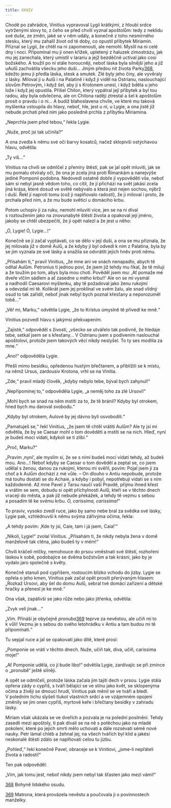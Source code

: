 ```yaml
---
title: XXXIV
---
```


Chodě po zahrádce, Vinitius vypravoval Lygii krátkými, z hloubi srdce vytrženými slovy to, z čeho se před chvílí vyznal apoštolům: tedy z neklidu své duše, ze změn, jaké se v něm udály, a konečně z toho nesmírného stesku, který mu zahalil život od té doby, co opustil příbytek Miriamin. Přiznal se Lygii, že chtěl na ni zapomenouti, ale nemohl. Myslil na ni celé dny i noci. Připomínal mu ji onen křížek, upletený z haluzek zimostrázu, jak mu jej zanechala, který umístil v larariu a jejž bezděčně uctíval jako cosi božského. A toužil po ní stále horoucněji, neboť láska byla silnější jeho a již uAulů zachvátila všecku jeho duši… Jiným předou nit života Parky[368](#footnote-19288-368), kdežto jemu ji předla láska, stesk a smutek. Zlé byly jeho činy, ale vyvěraly z lásky. Miloval ji u Aulů i na Palatině i když ji viděl na Ostrianu, naslouchající slovům Petrovým, i když šel, aby ji s Krotonem unesl, i když bděla u jeho lože i když jej opustila. Přišel Chilon, který vypátral její příbytek a byl tou radou, aby byla odvlečena, ale on Chilona raději ztrestal a šel k apoštolům prosit o pravdu i o ni… A budiž blahoslavena chvíle, ve které mu taková myšlenka vstoupila do hlavy, neboť, hle, jest u ní, u Lygie, a ona jistě již nebude prchati před ním jako posledně prchla z příbytku Miriamina.

„Neprchla jsem před tebou,“ řekla Lygie.

„Nuže, proč jsi tak učinila?“

A ona zvedla k němu své oči barvy kosatců, načež sklopivši ostýchavou hlavu, odvětila:

„Ty víš…“

Vinitius na chvíli se odmlčel z přemíry štěstí, pak se jal opět mluviti, jak se mu pomalu otvíraly oči, že ona je zcela jiná proti Římankám a nanejvýše jediné Pomponii podobna. Nedovedl ostatně dobře jí vypověděti vše, neboť sám si nebyl jasně vědom toho, co cítil, že jí přichází na svět jakási zcela jiná krása, které dosud ve světě nebývalo a která jest nejen sochou, nýbrž i duší. Řekl jí naproti tomu (což ji naplňovalo radostí), že ji miloval i proto, že prchala před ním, a že mu bude světicí u domácího krbu.

Potom uchopiv ji za ruku, nemohl mluviti více, jen se na ni díval s roztoužením jako na znovunabyté štěstí života a opakoval její jméno, jakoby se chtěl ubezpečiti, že ji opět nalezl a že jest u něho:

„Ó, Lygie! Ó, Lygie…!“

Konečně se jí začal vyptávati, co se dělo v její duši, a ona se mu přiznala, že jej milovala již v domě Aulů, a že kdyby ji byl odvedl k nim z Palatina, byla by se jim vyznala ze své lásky a snažila se odvrátiti jejich hněv proti němu.

„Přísahám ti,“ pravil Vinitius, „že mne ani ve snách nenapadlo, abych tě odňal Aulům. Petronius ti jednou poví, že jsem již tehdy mu říkal, že tě miluji a že toužím po tom, abys byla mou chotí. Pověděl jsem mu: ‚Ať pomaže mé dveře vlčím sádlem a ať zasedne u mého krbu!!‘ Ale on se mi vysmál a nadhodil Caesarovi myšlenku, aby tě požadoval jako ženu rukojmí a odevzdal mi tě. Kolikrát jsem jej proklínal ve svém žalu, ale snad vlídný osud to tak zařídil, neboť jinak nebyl bych poznal křesťany a neporozuměl tobě…“

„Věř mi, Marku,“ odvětila Lygie, „že to Kristus úmyslně tě přivedl ke mně.“

Vinitius pozvedl hlavu s jakýmsi překvapením.

„Zajisté,“ odpověděl s živostí, „všecko se utvářelo tak podivně, že hledaje tebe, setkal jsem se s křesťany… V Ostrianu jsem s podivením naslouchal apoštolovi, protože jsem takových věcí nikdy neslyšel. To ty ses modlila za mne.“

„Ano!“ odpověděla Lygie.

Přešli mimo besídku, opředenou hustým břečtanem, a přiblížili se k místu, na němž Ursus, zardousiv Krotona, vrhl se na Vinitia.

„Zde,“ pravil mladý člověk, „kdyby nebylo tebe, býval bych zahynul!“

„Nepřipomínej to,“ odpověděla Lygie, „a neměj toho za zlé Ursovi!“

„Mohl bych se snad na něm mstíti za to, že tě bránil? Kdyby byl otrokem, hned bych mu daroval svobodu.“

„Kdyby byl otrokem, Aulové by jej dávno byli osvobodili.“

„Pamatuješ se,“ řekl Vinitius, „že jsem tě chtěl vrátiti Aulům? Ale ty jsi mi odvětila, že by se Caesar mohl o tom dověděti a mstíti se na nich. Hleď, nyní je budeš moci vídati, kdykoli se ti zlíbí.“

„Proč, Marku?“

„Pravím ‚nyní‘, ale myslím si, že se s nimi budeš moci vídati tehdy, až budeš mou. Ano…! Neboť kdyby se Caesar o tom dověděl a zeptal se, co jsem udělal s ženou, danou za rukojmí, kterou mi svěřil, povím: Pojal jsem ji za choť a k Aulům dochází z mé vůle. – On dlouho v Antiu nepobude, protože má touhu dostati se do Achaie, a kdyby i pobyl, nepotřebuji vídati se s ním každodenně. Až mne Pavel z Tarsu naučí vaší Pravdě, přijmu ihned křest a vrátím se sem, dobudu si opět příchylnosti Aulů, kteří se v těchto dnech vracejí do města, a pak již nebude překážek, a tehdy tě vezmu s sebou a posadím tě ke svému krbu. _O, carissima, carissima!_“

To praviv, vysoko zvedl ruce, jako by samo nebe bral za svědka své lásky, Lygie pak, vzhlédnuvši k němu svýma zářivýma očima, řekla:

„A tehdy povím: ‚Kde ty jsi, Caie, tam i já jsem, Caia!‘“

„Nikoli, Lygie!“ zvolal Vinitius. „Přísahám ti, že nikdy nebyla žena v domě manželově tak ctěna, jako budeš ty v mém!“

Chvíli kráčeli mlčky, nemohouce do prsou vměstnati své štěstí, rozhořeni láskou k sobě, podobajíce se dvěma božstvům a tak krásni, jako by je vydalo jaro společně s květy.

Konečně stanuli pod cypřišem, rostoucím blízko vchodu do jizby. Lygie se opřela o jeho kmen, Vinitius pak začal opět prositi přerývaným hlasem: „Rozkaž Ursovi, aby šel do domu Aulů, sebral tvé domácí zařízení a dětské hračky a přenesl je ke mně.“

Ona však, zapálivši se jako růže nebo jako jitřenka, odvětila:

„Zvyk velí jinak…“

„Vím. Přináší je obyčejně _pronuba_[369](#footnote-19288-369) teprve za nevěstou, ale učiň mi to k vůli! Vezmu je s sebou do svého letohrádku v Antiu a tam budou mi tě připomínati.“

Tu sepjal ruce a jal se opakovati jako dítě, které prosí:

„Pomponie se vrátí v těchto dnech. Nuže, učiň tak, diva, učiň, carissima moje!“

„Ať Pomponie udělá, co jí bude libo!“ odvětila Lygie, zardívajíc se při zmínce o „pronubě“ ještě silněji.

A opět se odmlčeli, protože láska začala jim tajiti dech v prsou. Lygie stála opřena zády o cypřiš, s tváří bělající se ve stínu jako květ, se sklopenýma očima a živěji se dmoucí hrudí, Vinitius pak měnil se ve tváři a bledl. V poledním tichu slyšeli tlukot vlastních srdcí a ve vzájemném opojení změnily se jim onen cypřiš, myrtové keře i břečtany besídky v zahradu lásky.

Miriam však ukázala se ve dveřích a pozvala je na polední posilnění. Tehdy zasedli mezi apoštoly, ti pak dívali se na ně s potěchou jako na mladé pokolení, které po jejich smrti mělo uchovati a dále rozsévati sémě nové nauky. Petr lámal chléb a žehnal jej; na všech tvářích byl klid a jakési neskonalé štěstí zdálo se naplňovati celou tu jizbu.

„Pohleď,“ řekl konečně Pavel, obraceje se k Vinitiovi, „jsme-li nepřáteli života a radosti!“

Ten pak odpověděl:

„Vím, jak tomu jest, neboť nikdy jsem nebyl tak šťasten jako mezi vámi!“

[368](#footnote-19288-368-backlink) Bohyně lidského osudu.

[369](#footnote-19288-369-backlink) Matrona, která provázela nevěstu a poučovala ji o povinnostech manželky.
